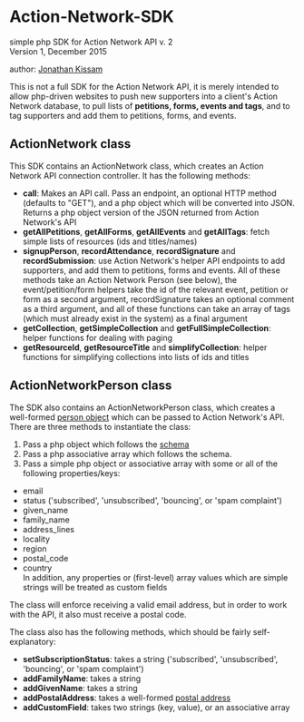 # Action-Network-SDK

simple php SDK for Action Network API v. 2  
Version 1, December 2015

author: [Jonathan Kissam](http://jonathankissam.com)

This is not a full SDK for the Action Network API, it is merely intended to allow php-driven websites to push new supporters into a client's Action Network database, to pull lists of __petitions, forms, events and tags__, and to tag supporters and add them to petitions, forms, and events.

## ActionNetwork class

This SDK contains an ActionNetwork class, which creates an Action Network API connection controller.  It has the following methods:

* __call__: Makes an API call. Pass an endpoint, an optional HTTP method (defaults to "GET"), and a php object which will be converted into JSON. Returns a php object version of the JSON returned from Action Network's API
* __getAllPetitions__, __getAllForms__, __getAllEvents__ and __getAllTags__: fetch simple lists of resources (ids and titles/names)
* __signupPerson__, __recordAttendance__, __recordSignature__ and __recordSubmission__: use Action Network's helper API endpoints to add supporters, and add them to petitions, forms and events.  All of these methods take an Action Network Person (see below), the event/petition/form helpers take the id of the relevant event, petition or form as a second argument, recordSignature takes an optional comment as a third argument, and all of these functions can take an array of tags (which must already exist in the system) as a final argument
* __getCollection__, __getSimpleCollection__ and __getFullSimpleCollection__: helper functions for dealing with paging
* __getResourceId__, __getResourceTitle__ and __simplifyCollection__: helper functions for simplifying collections into lists of ids and titles

## ActionNetworkPerson class

The SDK also contains an ActionNetworkPerson class, which creates a well-formed [person object](https://actionnetwork.org/docs/v2/people/) which can be passed to Action Network's API.  There are three methods to instantiate the class:

1. Pass a php object which follows the [schema](https://actionnetwork.org/docs/v2/people/)
2. Pass a php associative array which follows the schema.
3. Pass a simple php object or associative array with some or all of the following properties/keys:
  * email
  * status ('subscribed', 'unsubscribed', 'bouncing', or 'spam complaint')
  * given_name
  * family_name
  * address_lines
  * locality
  * region
  * postal_code
  * country  
In addition, any properties or (first-level) array values which are simple strings will be treated as custom fields

The class will enforce receiving a valid email address, but in order to work with the API, it also must receive a postal code.

The class also has the following methods, which should be fairly self-explanatory:
* __setSubscriptionStatus__: takes a string ('subscribed', 'unsubscribed', 'bouncing', or 'spam complaint')
* __addFamilyName__: takes a string
* __addGivenName__: takes a string
* __addPostalAddress__: takes a well-formed [postal address](https://actionnetwork.org/docs/v2/people/#postal-addresses)
* __addCustomField__: takes two strings (key, value), or an associative array
